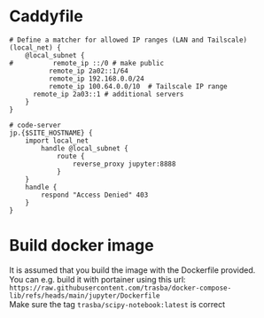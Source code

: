 # Caddyfile

```
# Define a matcher for allowed IP ranges (LAN and Tailscale)
(local_net) {
    @local_subnet {
#          remote_ip ::/0 # make public
          remote_ip 2a02::1/64
          remote_ip 192.168.0.0/24
          remote_ip 100.64.0.0/10  # Tailscale IP range
	  remote_ip 2a03::1 # additional servers
    }
}

# code-server
jp.{$SITE_HOSTNAME} {
	import local_net
		handle @local_subnet {	        
			route {
				reverse_proxy jupyter:8888
			}
	}
	handle {
		respond "Access Denied" 403
	}
}
```

# Build docker image

It is assumed that you build the image with the Dockerfile provided.  
You can e.g. build it with portainer using this url: `https://raw.githubusercontent.com/trasba/docker-compose-lib/refs/heads/main/jupyter/Dockerfile`  
Make sure the tag `trasba/scipy-notebook:latest` is correct
